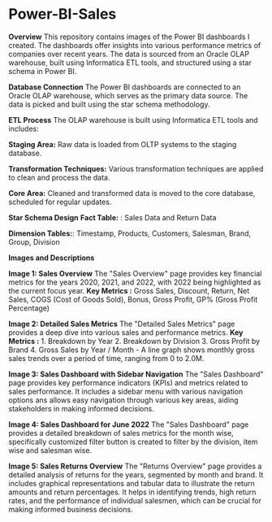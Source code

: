 # Power-BI-Sales

**Overview**
  This repository contains images of the Power BI dashboards I created. The dashboards offer insights into various performance metrics of companies over recent years. The data is sourced from an Oracle OLAP warehouse, built using Informatica ETL tools, and structured using a star schema in Power BI.

**Database Connection**
The Power BI dashboards are connected to an Oracle OLAP warehouse, which serves as the primary data source. The data is picked and built using the star schema methodology.

**ETL Process**
The OLAP warehouse is built using Informatica ETL tools and includes:

**Staging Area:** Raw data is loaded from OLTP systems to the staging database.

**Transformation Techniques:** Various transformation techniques are applied to clean and process the data.

**Core Area:** Cleaned and transformed data is moved to the core database, scheduled for regular updates.

**Star Schema Design**
  **Fact Table:** : Sales Data and Return Data

  **Dimension Tables:**: Timestamp, Products, Customers, Salesman, Brand, Group, Division

**Images and Descriptions**

**Image 1: Sales Overview**
  The "Sales Overview" page provides key financial metrics for the years 2020, 2021, and 2022, with 2022 being highlighted as the current focus year.
  **Key Metrics :** Gross Sales, Discount, Return, Net Sales, COGS (Cost of Goods Sold), Bonus, Gross Profit, GP% (Gross Profit Percentage)

**Image 2: Detailed Sales Metrics**
  The "Detailed Sales Metrics" page provides a deep dive into various sales and performance metrics.
  **Key Metrics :** 
    1. Breakdown by Year
    2. Breakdown by Division 
    3. Gross Profit by Brand
    4. Gross Sales by Year / Month - A line graph shows monthly gross sales trends over a period of time, ranging from 0 to 2.0M.

**Image 3: Sales Dashboard with Sidebar Navigation**
  The "Sales Dashboard" page provides key performance indicators (KPIs) and metrics related to sales performance. It includes a sidebar menu with various navigation options
  ans allows easy navigation through various key areas, aiding stakeholders in making informed decisions.

**Image 4: Sales Dashboard for June 2022**
  The "Sales Dashboard" page provides a detailed breakdown of sales metrics for the month wise, specifically customized filter button is created to filter by the division, item wise and salesman wise.

**Image 5: Sales Returns Overview**
  The "Returns Overview" page provides a detailed analysis of returns for the years, segmented by month and brand. It includes graphical representations and tabular data to illustrate the return amounts and     return percentages. It helps in identifying trends, high return rates, and the performance of individual salesmen, which can be crucial for making informed business decisions.
